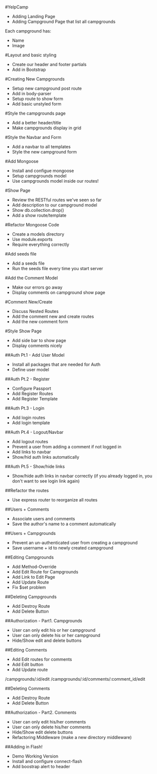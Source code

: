 #YelpCamp

* Adding Landing Page
* Adding Campground Page that list all campgrounds

Each campground has:

* Name
* Image

#Layout and basic styling

* Create our header and footer partials
* Add in Bootstrap

#Creating New Campgrounds

* Setup new campground post route
* Add in body-parser
* Setup route to show form
* Add basic unstyled form

#Style the campgrounds page

* Add a better header/title
* Make campgrounds display in grid

#Style the Navbar and Form

* Add a navbar to all templates
* Style the new campground form

#Add Mongoose

* Install and configue mongoose
* Setup campgrounds model
* Use campgrounds model inside our routes!

#Show Page

* Review the RESTful routes we've seen so far
* Add description to our campground model
* Show db.collection.drop()
* Add a show route/template

#Refactor Mongoose Code

* Create a models directory
* Use module.exports
* Require everything correctly

#Add seeds file

* Add a seeds file
* Run the seeds file every time you start server

#Add the Comment Model

* Make our errors go away
* Display comments on campground show page

#Comment New/Create

* Discuss Nested Routes
* Add the comment new and create routes
* Add the new comment form

#Style Show Page

* Add side bar to show page
* Display comments nicely

##Auth Pt.1 - Add User Model

* Install all packages that are needed for Auth
* Define user model

##Auth Pt.2 - Register

* Configure Passport
* Add Register Routes
* Add Register Template

##Auth Pt.3 - Login

* Add login routes
* Add login template

##Auth Pt.4 -  Logout/Navbar

* Add logout routes
* Prevent a user from adding a comment if not logged in
* Add links to navbar
* Show/hid auth links automatically

##Auth Pt.5 -  Show/hide links

* Show/hide auth links in navbar correctly (if you already logged in, you don't want to see login link again)

##Refactor the routes

* Use express router to reorganize all routes

##Users + Comments

* Associate users and comments
* Save the author's name to a comment automatically

##Users + Campgrounds

* Prevent an un-authenticated user from creating a campground
* Save username + id to newly created campground

##Editing Campgrounds

* Add Method-Override
* Add Edit Route for Campgrounds
* Add Link to Edit Page
* Add Update Route
* Fix $set problem

##Deleting Campgrounds

* Add Destroy Route
* Add Delete Button

##Authorization - Part1. Campgrounds

* User can only edit his or her campground
* User can only delete his or her campground
* Hide/Show edit and delete buttons

##Editing Comments

* Add Edit routes for comments
* Add Edit button
* Add Update route

/campgrounds/:id/edit
/campgrounds/:id/comments/:comment_id/edit

##Deleting Comments

* Add Destroy Route
* Add Delete Button

##Authorization - Part2. Comments

* User can only edit his/her comments
* User can only delete his/her comments
* Hide/Show edit delete buttons
* Refactoring Middleware (make a new directory middleware)

##Adding in Flash!

* Demo Working Version
* Install and configure connect-flash
* Add boostrap alert to header